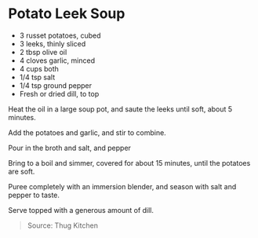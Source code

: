 Potato Leek Soup
================

- 3 russet potatoes, cubed
- 3 leeks, thinly sliced
- 2 tbsp olive oil
- 4 cloves garlic, minced
- 4 cups both
- 1/4 tsp salt
- 1/4 tsp ground pepper
- Fresh or dried dill, to top

Heat the oil in a large soup pot, and saute the leeks until soft, about 5 minutes.

Add the potatoes and garlic, and stir to combine.

Pour in the broth and salt, and pepper

Bring to a boil and simmer, covered for about 15 minutes, until the potatoes are soft.

Puree completely with an immersion blender, and season with salt and pepper to taste.

Serve topped with a generous amount of dill.

> Source: Thug Kitchen
